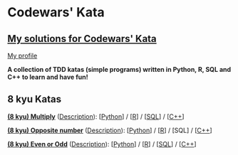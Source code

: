 # Codewars' Kata
## [My solutions for Codewars' Kata](https://www.codewars.com)

[My profile](https://www.codewars.com/users/olopez94)


<b>A collection of TDD katas (simple programs) written in  Python, R, SQL and C++ to learn and have fun!</b>

## 8 kyu Katas
[**(8 kyu) Multiply**](https://www.codewars.com/kata/multiply/) 
([Description](https://github.com/olopez94/CW/blob/master/(8%20kyu)%20Multiply/(8%20kyu)%20Multiply.md)): 
[[Python](https://github.com/olopez94/CW/blob/master/(8%20kyu)%20Multiply/(8%20kyu)%20Multiply.py)] / 
[[R](https://github.com/olopez94/CW/blob/master/(8%20kyu)%20Multiply/(8%20kyu)%20Multiply.r)] / 
[[SQL](https://github.com/olopez94/CW/blob/master/(8%20kyu)%20Multiply/(8%20kyu)%20Multiply.sql)] / 
[[C++](https://github.com/olopez94/CW/blob/master/(8%20kyu)%20Multiply/(8%20kyu)%20Multiply.cpp)]

[**(8 kyu) Opposite number**](https://www.codewars.com/kata/opposite-number) 
([Description](https://github.com/olopez94/CW/blob/master/(8%20kyu)%20Opposite%20number/(8%20kyu)%20Opposite%20number.md)): [[Python](https://github.com/olopez94/CW/blob/master/(8%20kyu)%20Opposite%20number/(8%20kyu)%20Opposite%20number.py)] / [[R](https://github.com/olopez94/CW/blob/master/(8%20kyu)%20Opposite%20number/(8%20kyu)%20Opposite%20number.r)] / 
[SQL] / 
[[C++](https://github.com/olopez94/CW/blob/master/(8%20kyu)%20Opposite%20number/(8%20kyu)%20Opposite%20number.cpp)]

[**(8 kyu) Even or Odd**](https://www.codewars.com/kata/53da3dbb4a5168369a0000fe) 
([Description](https://github.com/olopez94/codewars/blob/master/(8%20kyu)%20Even%20or%20Odd/(8%20kyu)%20Even%20or%20Odd.md)):
[[Python](https://github.com/olopez94/codewars/blob/master/(8%20kyu)%20Even%20or%20Odd/(8%20kyu)%20Even%20or%20Odd.py)] / 
[[R](https://github.com/olopez94/codewars/blob/master/(8%20kyu)%20Even%20or%20Odd/(8%20kyu)%20Even%20or%20Odd.r)] /
[[SQL](https://github.com/olopez94/codewars/blob/master/(8%20kyu)%20Even%20or%20Odd/(8%20kyu)%20Even%20or%20Odd.sql)] / 
[[C++](https://github.com/olopez94/codewars/blob/master/(8%20kyu)%20Even%20or%20Odd/(8%20kyu)%20Even%20or%20Odd.cpp)]
